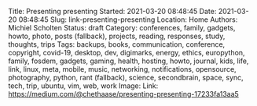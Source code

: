 Title: Presenting presenting
Started: 2021-03-20 08:48:45
Date: 2021-03-20 08:48:45
Slug: link-presenting-presenting
Location: Home
Authors: Michiel Scholten
Status: draft
Category: 
conferences, family, gadgets, howto, photo, posts (fallback), projects, reading, responses, study, thoughts, trips
Tags: 
backups, books, communication, conference, copyright, covid-19, desktop, dev, digimarks, energy, ethics, europython, family, fosdem, gadgets, gaming, health, hosting, howto, journal, kids, life, link, linux, meta, mobile, music, networking, notifications, opensource, photography, python, rant (fallback), science, secondbrain, space, sync, tech, trip, ubuntu, vim, web, work
Image: 
Link: https://medium.com/@chethaase/presenting-presenting-17233fa13aa5

